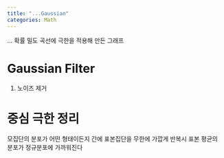 ```yaml
---
title: "...Gaussian"
categories: Math
---
```

...
확률 밀도 곡선에 극한을 적용해 만든 그래프

# Gaussian Filter
1. 노이즈 제거

# 중심 극한 정리 

모집단의 분포가 어떤 형태이든지 간에 표본집단을 무한에 가깝게 반복시 표본 평균의 분포가 정규분포에 가까워진다


